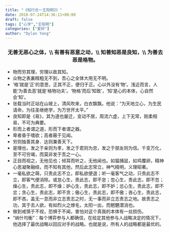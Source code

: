 ```yaml
---
title: "《知行合一王阳明2》"
date: 2018-07-24T14:36:11+08:00
draft: false
tags: ["心学","王阳明"]
categories: ["爱好"]
author: "Dylan Yang"
---
```


<h3 align="center">
无善无恶心之体，\\
有善有恶意之动，\\
知善知恶是良知，\\
为善去恶是格物。</h2>
<!--more-->

- 物而穷其理，穷理以故其知。
- 众物之表裏精粗无不到，吾心之全体大用无不明。
- ‘格’就是‘正’的意思，正其不正，便归于正。心以外没有‘物’。浅近而言，人能‘为善去恶’就是‘格物功夫’。‘物格’而后‘知致’，‘知’是心的本体，心自然会‘知’。
- 张载当时正站在山坡上，清风吹来，白衣飘飘。他说：“为天地立心，为生民请命，为往圣继绝学，为万世开太平。” 
- 良知即是《易》，其为道也屡迁，变动不居，周流六虚，上下无常，刚柔相易，不可为典要。 
- 形而上者谓之道，形而下者谓之器。
- 卑者昏于嗜欲；高者蔽于见闻。 
- 穷则独善其身．达则兼善天下。
- 是理也，发之于亲则为孝，发之于君则为忠，发之于朋友则为信。千变万化，至不可穷竭，而莫非发于吾之一心。 
- 正目而视之，无他见也；倾耳而听之，无他闻也。如猫捕鼠，如鸡覆卵，精神心思凝聚融结，而不知有其他，然后此志常立，神气精明，义理昭著。 
- 一毫私欲之萌，只责此志不立，即私欲便退；听一毫客气之动，只责此志不立，即客气便消除。或怠心生，责此志，即不怠；忽心生，责此志，即不忽；燥心生，责此志，即不燥；妒心生，责此志，即不妒；忿心生，责此志，即不忿；贪心生，责此志，即不贪；傲心生，责此志，即不傲；吝心生，责此志，即不吝。盖无一息而非立志责志之时，无一事而非立志责志之地。故责志之功，其于去人欲，有如烈火之燎毛，太阳一出，而魍魉潜消也。 
- 做到戒慎于不视，恐惧于不闻，害怕对这个真我的本体有一丝损伤。
- “纳什均衡”：每个博弈参与人都确信，在给定其他参与人战略决定的情况下，他选择了最优战略以回应对手的战略。也就是说，所有人的战略都是最优的。 

